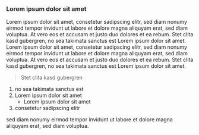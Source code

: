 ### Lorem ipsum dolor sit amet
Lorem ipsum dolor sit amet, consetetur sadipscing elitr, sed diam nonumy eirmod tempor invidunt ut labore et dolore magna aliquyam erat, sed diam voluptua. At vero eos et accusam et justo duo dolores et ea rebum. Stet clita kasd gubergren, no sea takimata sanctus est Lorem ipsum dolor sit amet. Lorem ipsum dolor sit amet, consetetur sadipscing elitr, sed diam nonumy eirmod tempor invidunt ut labore et dolore magna aliquyam erat, sed diam voluptua. At vero eos et accusam et justo duo dolores et ea rebum. Stet clita kasd gubergren, no sea takimata sanctus est Lorem ipsum dolor sit amet.

> Stet clita kasd gubergren

1. no sea takimata sanctus est 
2. Lorem ipsum dolor sit amet 
    * Lorem ipsum dolor sit amet
3. consetetur sadipscing elitr

sed diam nonumy eirmod tempor invidunt ut labore et dolore 
magna aliquyam erat, sed diam voluptua. 